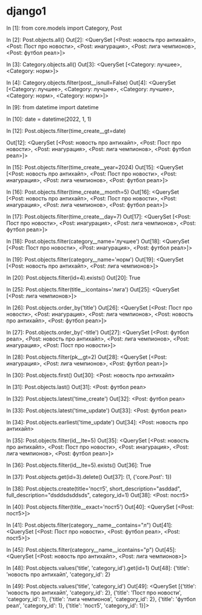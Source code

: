 # django1
In [1]: from core.models import Category, Post

In [2]: Post.objects.all()
Out[2]: <QuerySet [<Post: новость про антихайп>, <Post: Пост про новости>, <Post: инагурация>, <Post: лига чемпионов>, <Post: футбол реал>]>

In [3]: Category.objects.all()
Out[3]: <QuerySet [<Category: лучшее>, <Category: норм>]>

In [4]: Category.objects.filter(post__isnull=False)
Out[4]: <QuerySet [<Category: лучшее>, <Category: лучшее>, <Category: лучшее>, <Category: норм>, <Category: норм>]>


In [9]: from datetime import datetime

In [10]: date = datetime(2022, 1, 1)

In [12]: Post.objects.filter(time_create__gt=date)

Out[12]: <QuerySet [<Post: новость про антихайп>, <Post: Пост про новости>, <Post: инагурация>, <Post: лига чемпионов>, <Post: футбол реал>]>

In [15]: Post.objects.filter(time_create__year=2024)
Out[15]: <QuerySet [<Post: новость про антихайп>, <Post: Пост про новости>, <Post: инагурация>, <Post: лига чемпионов>, <Post: футбол реал>]>

In [16]: Post.objects.filter(time_create__month=5)
Out[16]: <QuerySet [<Post: новость про антихайп>, <Post: Пост про новости>, <Post: инагурация>, <Post: лига чемпионов>, <Post: футбол реал>]>

In [17]: Post.objects.filter(time_create__day=7)
Out[17]: <QuerySet [<Post: Пост про новости>, <Post: инагурация>, <Post: лига чемпионов>, <Post: футбол реал>]>


In [18]: Post.objects.filter(category__name='лучшее')
Out[18]: <QuerySet [<Post: Пост про новости>, <Post: инагурация>, <Post: футбол реал>]>

In [19]: Post.objects.filter(category__name='норм')
Out[19]: <QuerySet [<Post: новость про антихайп>, <Post: лига чемпионов>]>

In [20]: Post.objects.filter(id=4).exists()
Out[20]: True


In [25]: Post.objects.filter(title__icontains='лига')
Out[25]: <QuerySet [<Post: лига чемпионов>]>

In [26]: Post.objects.order_by('title')
Out[26]: <QuerySet [<Post: Пост про новости>, <Post: инагурация>, <Post: лига чемпионов>, <Post: новость про антихайп>, <Post: футбол реал>]>

In [27]: Post.objects.order_by('-title')
Out[27]: <QuerySet [<Post: футбол реал>, <Post: новость про антихайп>, <Post: лига чемпионов>, <Post: инагурация>, <Post: Пост про новости>]>

In [28]: Post.objects.filter(pk__gt=2)
Out[28]: <QuerySet [<Post: инагурация>, <Post: лига чемпионов>, <Post: футбол реал>]>

In [30]: Post.objects.first()
Out[30]: <Post: новость про антихайп>

In [31]: Post.objects.last()
Out[31]: <Post: футбол реал>

In [32]: Post.objects.latest('time_create')
Out[32]: <Post: футбол реал>

In [33]: Post.objects.latest('time_update')
Out[33]: <Post: футбол реал>

In [34]: Post.objects.earliest('time_update')
Out[34]: <Post: новость про антихайп>

In [35]: Post.objects.filter(id__lte=5)
Out[35]: <QuerySet [<Post: новость про антихайп>, <Post: Пост про новости>, <Post: инагурация>, <Post: лига чемпионов>, <Post: футбол реал>]>

In [36]: Post.objects.filter(id__lte=5).exists()
Out[36]: True


In [37]: Post.objects.get(id=3).delete()
Out[37]: (1, {'core.Post': 1})


In [38]: Post.objects.create(title='пост5', short_description="asddad", full_description="dsddsdsddsds", category_id=1)
Out[38]: <Post: пост5>

In [40]: Post.objects.filter(title__exact='пост5')
Out[40]: <QuerySet [<Post: пост5>]>

In [41]: Post.objects.filter(category__name__contains="л")
Out[41]: <QuerySet [<Post: Пост про новости>, <Post: футбол реал>, <Post: пост5>]>

In [45]: Post.objects.filter(category__name__icontains="р")
Out[45]: <QuerySet [<Post: новость про антихайп>, <Post: лига чемпионов>]>

In [48]: Post.objects.values('title', 'category_id').get(id=1)
Out[48]: {'title': 'новость про антихайп', 'category_id': 2}

In [49]: Post.objects.values('title', 'category_id')
Out[49]: <QuerySet [{'title': 'новость про антихайп', 'category_id': 2}, {'title': 'Пост про новости', 'category_id': 1}, {'title': 'лига чемпионов', 'category_id': 2}, {'title': 'футбол реал', 'category_id': 1}, {'title': 'пост5', 
'category_id': 1}]>




